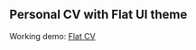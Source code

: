 ## Personal CV with Flat UI theme

Working demo: <a href="https://rkunev.github.io/FlatCV/" target="_blank">Flat CV</a>
